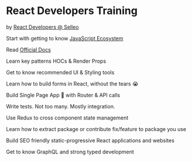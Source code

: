 # React Developers Training

by [React Developers @ Selleo](https://selleo.com)

Start with getting to know [JavaScript Ecosystem](https://tb.gitbooks.io/react-developers-training/content/chapter1.html)

Read [Official Docs](https://reactjs.org/docs/)

Learn key patterns  HOCs & Render Props

Get to know recommended UI & Styling tools

Learn how to build forms in React, without the tears 😭

Build Single Page App 🚀 with Router & API calls

Write tests. Not too many. Mostly integration.

Use Redux to cross component state management

Learn how to extract package or contribute fix/feature to package you use

Build SEO friendly static-progressive React applications and websites

Get to know GraphQL and strong typed development

